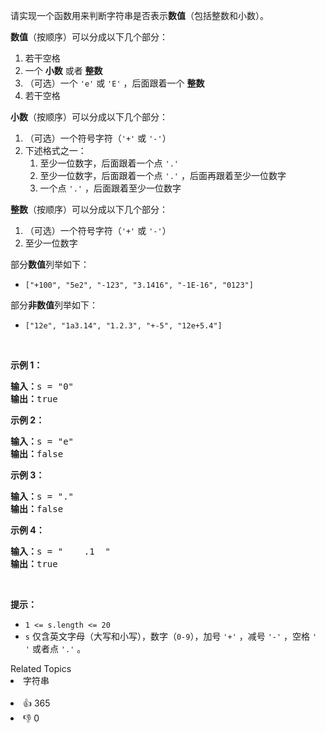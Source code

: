 <p>请实现一个函数用来判断字符串是否表示<strong>数值</strong>（包括整数和小数）。</p>

<p><strong>数值</strong>（按顺序）可以分成以下几个部分：</p>

<ol> 
 <li>若干空格</li> 
 <li>一个&nbsp;<strong>小数</strong>&nbsp;或者&nbsp;<strong>整数</strong></li> 
 <li>（可选）一个&nbsp;<code>'e'</code>&nbsp;或&nbsp;<code>'E'</code>&nbsp;，后面跟着一个&nbsp;<strong>整数</strong></li> 
 <li>若干空格</li> 
</ol>

<p><strong>小数</strong>（按顺序）可以分成以下几个部分：</p>

<ol> 
 <li>（可选）一个符号字符（<code>'+'</code> 或 <code>'-'</code>）</li> 
 <li>下述格式之一： 
  <ol> 
   <li>至少一位数字，后面跟着一个点 <code>'.'</code></li> 
   <li>至少一位数字，后面跟着一个点 <code>'.'</code> ，后面再跟着至少一位数字</li> 
   <li>一个点 <code>'.'</code> ，后面跟着至少一位数字</li> 
  </ol> </li> 
</ol>

<p><strong>整数</strong>（按顺序）可以分成以下几个部分：</p>

<ol> 
 <li>（可选）一个符号字符（<code>'+'</code> 或 <code>'-'</code>）</li> 
 <li>至少一位数字</li> 
</ol>

<p>部分<strong>数值</strong>列举如下：</p>

<ul> 
 <li><code>["+100", "5e2", "-123", "3.1416", "-1E-16", "0123"]</code></li> 
</ul>

<p>部分<strong>非数值</strong>列举如下：</p>

<ul> 
 <li><code>["12e", "1a3.14", "1.2.3", "+-5", "12e+5.4"]</code></li> 
</ul>

<p>&nbsp;</p>

<p><strong>示例 1：</strong></p>

<pre>
<strong>输入：</strong>s = "0"
<strong>输出：</strong>true
</pre>

<p><strong>示例 2：</strong></p>

<pre>
<strong>输入：</strong>s = "e"
<strong>输出：</strong>false
</pre>

<p><strong>示例 3：</strong></p>

<pre>
<strong>输入：</strong>s = "."
<strong>输出：</strong>false</pre>

<p><strong>示例 4：</strong></p>

<pre>
<strong>输入：</strong>s = "&nbsp;&nbsp;&nbsp;&nbsp;.1&nbsp;&nbsp;"
<strong>输出：</strong>true
</pre>

<p>&nbsp;</p>

<p><strong>提示：</strong></p>

<ul> 
 <li><code>1 &lt;= s.length &lt;= 20</code></li> 
 <li><code>s</code> 仅含英文字母（大写和小写），数字（<code>0-9</code>），加号 <code>'+'</code> ，减号 <code>'-'</code> ，空格 <code>' '</code> 或者点 <code>'.'</code> 。</li> 
</ul>

<div><div>Related Topics</div><div><li>字符串</li></div></div><br><div><li>👍 365</li><li>👎 0</li></div>
